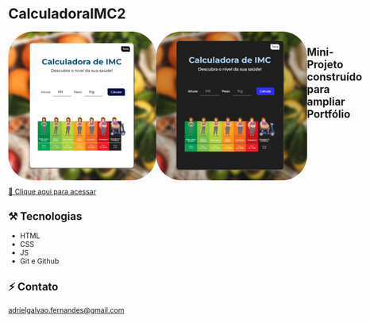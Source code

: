 # CalculadoraIMC2

<div style="display: flex">
<img align="top" alt="Preview1" height="300" style="border-radius:50px;" src="img/Tela1.png">
<img align="top" alt="Preview2" height="300" style="border-radius:50px;" src="img/Tela2.png">
<h2>Mini-Projeto construído para ampliar Portfólio<h2>
</div>



[🔗​ Clique aqui para acessar](https://adrielfgs.github.io/CalculadoraIMC2/)

## ⚒️​ Tecnologias

- HTML
- CSS
- JS
- Git e Github

## ⚡​​ ​Contato

adrielgalvao.fernandes@gmail.com
